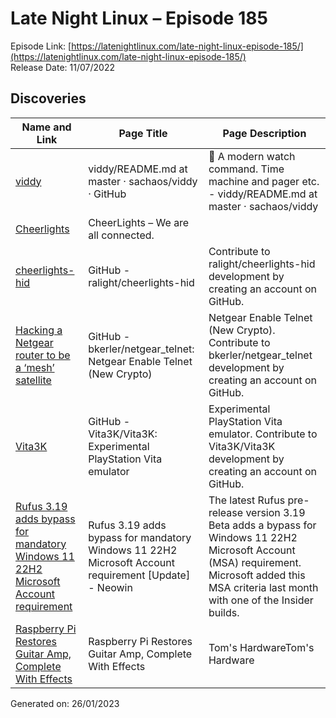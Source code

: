 # Late Night Linux – Episode 185
Episode Link: [https://latenightlinux.com/late-night-linux-episode-185/](https://latenightlinux.com/late-night-linux-episode-185/)  
Release Date: 11/07/2022
## Discoveries

| Name and Link | Page Title | Page Description |
| ----- | ----- | ----- |
| [viddy](https://github.com/sachaos/viddy/blob/master/README.md) | viddy/README.md at master · sachaos/viddy · GitHub | 👀 A modern watch command. Time machine and pager etc. - viddy/README.md at master · sachaos/viddy |
| [Cheerlights](https://cheerlights.com/) | CheerLights – We are all connected. |  |
| [cheerlights-hid](https://github.com/ralight/cheerlights-hid) | GitHub - ralight/cheerlights-hid | Contribute to ralight/cheerlights-hid development by creating an account on GitHub. |
| [Hacking a Netgear router to be a ‘mesh’ satellite](https://github.com/bkerler/netgear_telnet) | GitHub - bkerler/netgear_telnet: Netgear Enable Telnet (New Crypto) | Netgear Enable Telnet (New Crypto). Contribute to bkerler/netgear_telnet development by creating an account on GitHub. |
| [Vita3K](https://github.com/Vita3K/Vita3K) | GitHub - Vita3K/Vita3K: Experimental PlayStation Vita emulator | Experimental PlayStation Vita emulator. Contribute to Vita3K/Vita3K development by creating an account on GitHub. |
| [Rufus 3.19 adds bypass for mandatory Windows 11 22H2 Microsoft Account requirement](https://www.neowin.net/news/rufus-319-adds-bypass-for-mandatory-windows-11-22h2-microsoft-account-requirement/) | Rufus 3.19 adds bypass for mandatory Windows 11 22H2 Microsoft Account requirement [Update] - Neowin | The latest Rufus pre-release version 3.19 Beta adds a bypass for Windows 11 22H2 Microsoft Account (MSA) requirement. Microsoft added this MSA criteria last month with one of the Insider builds. |
| [Raspberry Pi Restores Guitar Amp, Complete With Effects](https://www.tomshardware.com/news/raspberry-pi-guitar-amp) | Raspberry Pi Restores Guitar Amp, Complete With Effects | Tom's HardwareTom's Hardware | David Silverman has restored an old guitar amp using a Raspberry Pi to power the unit and programmed it to provide special effects. |

Generated on: 26/01/2023